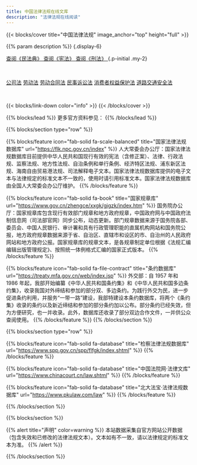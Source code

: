 ```yaml
---
title: 中国法律法规在线文库
description: "法律法规在线阅读"
---
```


{{< blocks/cover title="中国法律法规" image_anchor="top" height="full" >}}

{{% param description %}}
{.display-6}

<a class="btn btn-lg btn-secondary me-3 mb-4" href="法律/ff808081729d1efe01729d50b5c500bf">查阅《民法典》 <i class="fas fa-arrow-alt-circle-right ms-2"></i></a>
<a class="btn btn-lg btn-primary me-3 mb-4" href="宪法/2c909fdd678bf17901678bf5a483004b/">查阅《宪法》 <i class="fas fa-arrow-alt-circle-right ms-2"></i></a>
<a class="btn btn-lg btn-secondary me-3 mb-4" href="法律/ff808181796a636a0179822a19640c92">查阅《刑法》 <i class="fas fa-arrow-alt-circle-right ms-2"></i></a>
{.p-initial .my-2}

<br/>

<a class="btn btn-secondary me-3 mb-4" href="法律/ff8081818c9108eb018cb6922f750c07"><i class="fa-solid fa-section"></i> 公司法</a>
<a class="btn btn-secondary me-3 mb-4" href="法律/ff8080816f135f46016f20f16ee11737"><i class="fa-solid fa-section"></i> 劳动法</a>
<a class="btn btn-secondary me-3 mb-4" href="法律/2c909fdd678bf17901678bf74d7106b3"><i class="fa-solid fa-section"></i> 劳动合同法</a>
<a class="btn btn-secondary me-3 mb-4" href="法律/ff8081818a21dc13018b425303b7086d"><i class="fa-solid fa-section"></i> 民事诉讼法</a>
<a class="btn btn-secondary me-3 mb-4" href="法律/2c909fdd678bf17901678bf7670606ef"><i class="fa-solid fa-section"></i> 消费者权益保护法</a>
<a class="btn btn-secondary me-3 mb-4" href="法律/ff8081817ab231eb017abd617ef70519"><i class="fa-solid fa-section"></i> 道路交通安全法</a>

<br/>

{{< blocks/link-down color="info" >}}
{{< /blocks/cover >}}

{{% blocks/lead %}}
更多官方资料参见：
{{% /blocks/lead %}}

{{% blocks/section type="row" %}}

{{% blocks/feature icon="fab-solid fa-scale-balanced" title="国家法律法规数据库" url="<https://flk.npc.gov.cn/index>" %}}
人大常委会办公厅：国家法律法规数据库目前提供中华人民共和国现行有效的宪法（含修正案）、法律、行政法规、监察法规、地方性法规、自治条例和单行条例、经济特区法规、浦东新区法规、海南自由贸易港法规、司法解释电子文本。国家法律法规数据库提供的电子文本与法律规定的标准文本不一致的，使用时请引用标准文本。国家法律法规数据库由全国人大常委会办公厅维护。
{{% /blocks/feature %}}

{{% blocks/feature icon="fab-solid fa-book" title="国家规章库" url="<https://www.gov.cn/zhengce/xxgk/gjgzk/index.htm>" %}}
国务院办公厅：国家规章库包含现行有效部门规章和地方政府规章，中国政府网与中国政府法制信息网（司法部官网）同步公布，动态更新。部门规章数据来源于国务院各部、委员会、中国人民银行、审计署和具有行政管理职能的直属机构网站和国务院公报，地方政府规章数据来源于省、自治区、直辖市和设区的市、自治州的人民政府网站和地方政府公报。国家规章库的规章文本，是各规章制定单位根据《法规汇编编辑出版管理规定》、按照统一体例格式汇编的国家正式版本。
{{% /blocks/feature %}}

{{% blocks/feature icon="fab-solid fa-file-contract" title="条约数据库" url="<https://treaty.mfa.gov.cn/web/index.jsp>" %}}
外交部：自 1957 年和 1986 年起，我部开始编纂《中华人民共和国条约集》和《中华人民共和国多边条约集》，收录我国对外缔结和参加的部分双、多边条约。为践行外交为民，进一步促进条约利用，并服务“一带一路”建设，我部特建设本条约数据库，将两个《条约集》收录的条约以及新近缔结和参加的部分条约加以公布。部分条约已经失效，但为方便研究，也一并收录。此外，数据库还收录了部分双边合作文件，一并供公众查阅使用。
{{% /blocks/feature %}}
{{% /blocks/section %}}

{{% blocks/section type="row" %}}

{{% blocks/feature icon="fab-solid fa-database" title="检察法律法规数据库" url="<https://www.spp.gov.cn/spp/flfgk/index.shtml>" %}}
{{% /blocks/feature %}}

{{% blocks/feature icon="fab-solid fa-database" title="中国法院网·法律文库" url="<https://www.chinacourt.cn/law.shtml>" %}}
{{% /blocks/feature %}}

{{% blocks/feature icon="fab-solid fa-database" title="北大法宝·法律法规数据库" url="<https://www.pkulaw.com/law>" %}}
{{% /blocks/feature %}}

<!-- https://sjfg.samr.gov.cn/law/pageInfo/main.main 市场监管法律法规规章数据库 -->

<!-- https://www.sac.gov.cn/xxgk/flfg/index.html 国家标准化管理委员会 法律法规 -->

{{% /blocks/section %}}

{{% blocks/section %}}

{{% alert title="声明" color=warning %}} 本站数据采集自官方网站公开数据（包含失效和已修改的法律法规文本）。文本如有不一致，请以法律规定的标准文本为准。 {{% /alert %}}

{{% /blocks/section %}}
